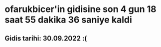 # ofarukbicer'in gidisine son 4 gun 18 saat 55 dakika 36 saniye kaldi

## Gidis tarihi: 30.09.2022 :(
